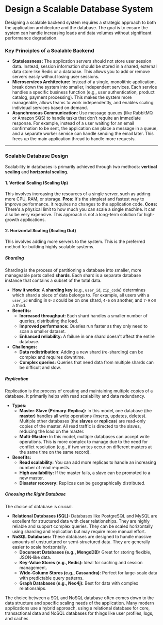# Design a Scalable Database System 

Designing a scalable backend system requires a strategic approach to both the application architecture and the database. The goal is to ensure the system can handle increasing loads and data volumes without significant performance degradation.

### **Key Principles of a Scalable Backend**

* **Statelessness:** The application servers should not store user session data. Instead, session information should be stored in a shared, external data store like Redis or a database. This allows you to add or remove servers easily without losing user sessions.
* **Microservices Architecture:** Instead of a single, monolithic application, break down the system into smaller, independent services. Each service handles a specific business function (e.g., user authentication, product catalog, payment processing). This makes the system more manageable, allows teams to work independently, and enables scaling individual services based on demand.
* **Asynchronous Communication:** Use message queues (like RabbitMQ or Amazon SQS) to handle tasks that don't require an immediate response. For example, instead of a user waiting for an email confirmation to be sent, the application can place a message in a queue, and a separate worker service can handle sending the email later. This frees up the main application thread to handle more requests.

***

### **Scalable Database Design**

Scalability in databases is primarily achieved through two methods: **vertical scaling** and **horizontal scaling**.

#### **1. Vertical Scaling (Scaling Up)**

This involves increasing the resources of a single server, such as adding more CPU, RAM, or storage.
**Pros:** It's the simplest and fastest way to improve performance. It requires no changes to the application code.
**Cons:** There's a physical limit to how much you can scale a single machine. It can also be very expensive. This approach is not a long-term solution for high-growth applications.

#### **2. Horizontal Scaling (Scaling Out)**

This involves adding more servers to the system. This is the preferred method for building highly scalable systems.

##### **Sharding**

Sharding is the process of partitioning a database into smaller, more manageable parts called **shards**. Each shard is a separate database instance that contains a subset of the total data.

* **How it works:** A **sharding key** (e.g., `user_id`, `zip_code`) determines which shard a piece of data belongs to. For example, all users with a `user_id` ending in `0-3` could be on one shard, `4-6` on another, and `7-9` on a third.
* **Benefits:**
    * **Increased throughput:** Each shard handles a smaller number of queries, distributing the load.
    * **Improved performance:** Queries run faster as they only need to scan a smaller dataset.
    * **Enhanced reliability:** A failure in one shard doesn't affect the entire database.
* **Challenges:**
    * **Data redistribution:** Adding a new shard (re-sharding) can be complex and requires downtime.
    * **Complex queries:** Queries that need data from multiple shards can be difficult and slow.

##### **Replication**

Replication is the process of creating and maintaining multiple copies of a database. It primarily helps with read scalability and data redundancy.

* **Types:**
    * **Master-Slave (Primary-Replica):** In this model, one database (the **master**) handles all write operations (inserts, updates, deletes). Multiple other databases (the **slaves** or **replicas**) are read-only copies of the master. All read traffic is directed to the slaves, reducing the load on the master.
    * **Multi-Master:** In this model, multiple databases can accept write operations. This is more complex to manage due to the need for conflict resolution (e.g., if two writes occur on different masters at the same time on the same record).
* **Benefits:**
    * **Read scalability:** You can add more replicas to handle an increasing number of read requests.
    * **High availability:** If the master fails, a slave can be promoted to a new master.
    * **Disaster recovery:** Replicas can be geographically distributed.

##### **Choosing the Right Database**

The choice of database is crucial.

* **Relational Databases (SQL):** Databases like PostgreSQL and MySQL are excellent for structured data with clear relationships. They are highly reliable and support complex queries. They can be scaled horizontally using sharding and replication but may require more manual effort.
* **NoSQL Databases:** These databases are designed to handle massive amounts of unstructured or semi-structured data. They are generally easier to scale horizontally.
    * **Document Databases (e.g., MongoDB):** Great for storing flexible, JSON-like data.
    * **Key-Value Stores (e.g., Redis):** Ideal for caching and session management.
    * **Wide-Column Stores (e.g., Cassandra):** Perfect for large-scale data with predictable query patterns.
    * **Graph Databases (e.g., Neo4j):** Best for data with complex relationships.

The choice between a SQL and NoSQL database often comes down to the data structure and specific scaling needs of the application. Many modern applications use a hybrid approach, using a relational database for core, transactional data and NoSQL databases for things like user profiles, logs, and caches.